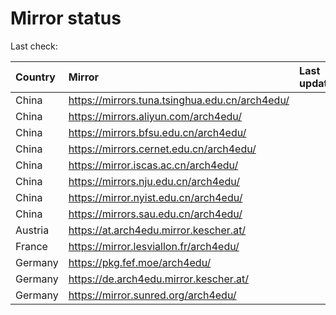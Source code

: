 <script src="./time.js"></script>
# Mirror status
Last check: <script type="text/javascript">localize(1703593928.323013);</script>

|Country|Mirror|Last update|
|:------|:-----|:----------|
|China|https://mirrors.tuna.tsinghua.edu.cn/arch4edu/|<script type="text/javascript">localize(1703572379);</script>|
|China|https://mirrors.aliyun.com/arch4edu/|<script type="text/javascript">localize(1703572379);</script>|
|China|https://mirrors.bfsu.edu.cn/arch4edu/|<script type="text/javascript">localize(1703572379);</script>|
|China|https://mirrors.cernet.edu.cn/arch4edu/|<script type="text/javascript">localize(1703572379);</script>|
|China|https://mirror.iscas.ac.cn/arch4edu/|<script type="text/javascript">localize(1703572379);</script>|
|China|https://mirrors.nju.edu.cn/arch4edu/|<script type="text/javascript">localize(1703486037);</script>|
|China|https://mirror.nyist.edu.cn/arch4edu/|<script type="text/javascript">localize(1703572379);</script>|
|China|https://mirrors.sau.edu.cn/arch4edu/|<script type="text/javascript">localize(1703572379);</script>|
|Austria|https://at.arch4edu.mirror.kescher.at/|<script type="text/javascript">localize(1703572379);</script>|
|France|https://mirror.lesviallon.fr/arch4edu/|<script type="text/javascript">localize(1703486037);</script>|
|Germany|https://pkg.fef.moe/arch4edu/|<script type="text/javascript">localize(1703572379);</script>|
|Germany|https://de.arch4edu.mirror.kescher.at/|<script type="text/javascript">localize(1703572379);</script>|
|Germany|https://mirror.sunred.org/arch4edu/|<script type="text/javascript">localize(1703572379);</script>|

<script src="./tablefilter/tablefilter.js"></script>
<script src="./table.js"></script>